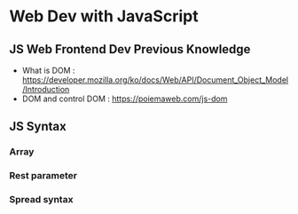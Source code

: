# Web Dev with JavaScript

## JS Web Frontend Dev Previous Knowledge

* What is DOM : <https://developer.mozilla.org/ko/docs/Web/API/Document_Object_Model/Introduction>
* DOM and control DOM : <https://poiemaweb.com/js-dom>

## JS Syntax

### Array

### Rest parameter

### Spread syntax
